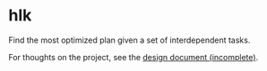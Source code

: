 # hlk

Find the most optimized plan given a set of interdependent tasks.

For thoughts on the project, see the [design document (incomplete)](doc/designdoc.md).